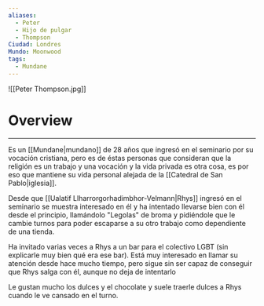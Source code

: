 ```yaml
---
aliases:
  - Peter
  - Hijo de pulgar
  - Thompson
Ciudad: Londres
Mundo: Moonwood
tags:
  - Mundane
---
```

![[Peter Thompson.jpg]]

# Overview
---
Es un [[Mundane|mundano]] de 28 años que ingresó en el seminario por su vocación cristiana, pero es de éstas personas que consideran que la religión es un trabajo y una vocación y la vida privada es otra cosa, es por eso que mantiene su vida personal alejada de la [[Catedral de San Pablo|iglesia]]. 

Desde que [[Ualatif Llharrorgorhadimbhor-Velmann|Rhys]] ingresó en el seminario se muestra interesado en él y ha intentado llevarse bien con él desde el principio, llamándolo "Legolas" de broma y pidiéndole que le cambie turnos para poder escaparse a su otro trabajo como dependiente de una tienda. 

Ha invitado varias veces a Rhys a un bar para el colectivo LGBT (sin explicarle muy bien qué era ese bar). Está muy interesado en llamar su atención desde hace mucho tiempo, pero sigue sin ser capaz de conseguir que Rhys salga con él, aunque no deja de intentarlo

Le gustan mucho los dulces y el chocolate y suele traerle dulces a Rhys cuando le ve cansado en el turno.